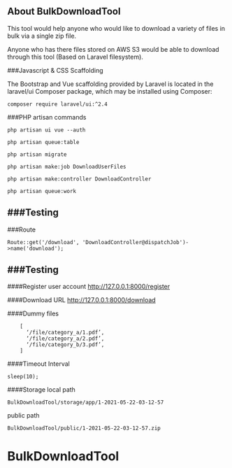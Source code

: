 ## About BulkDownloadTool

This tool would help anyone who would like to download a variety of files in bulk via a single zip file.

Anyone who has there files stored on AWS S3 would be able to download through this tool (Based on Laravel filesystem).

###Javascript & CSS Scaffolding

The Bootstrap and Vue scaffolding provided by Laravel is located in the laravel/ui Composer package, which may be installed using Composer:

`composer require laravel/ui:^2.4`


###PHP artisan commands

`php artisan ui vue --auth`

`php artisan queue:table`

`php artisan migrate`

`php artisan make:job DownloadUserFiles`

`php artisan make:controller DownloadController`

`php artisan queue:work`

###Testing
---

###Route
```
Route::get('/download', 'DownloadController@dispatchJob')->name('download');
```

###Testing
-

####Register user account
http://127.0.0.1:8000/register

####Download URL
http://127.0.0.1:8000/download

####Dummy files
```
    [
      ‘/file/category_a/1.pdf’,
      ‘/file/category_a/2.pdf’,
      ‘/file/category_b/3.pdf’,
    ]
```

####Timeout Interval
```
sleep(10);
```

####Storage
local path
```
BulkDownloadTool/storage/app/1-2021-05-22-03-12-57
```

public path

```
BulkDownloadTool/public/1-2021-05-22-03-12-57.zip
```
# BulkDownloadTool
